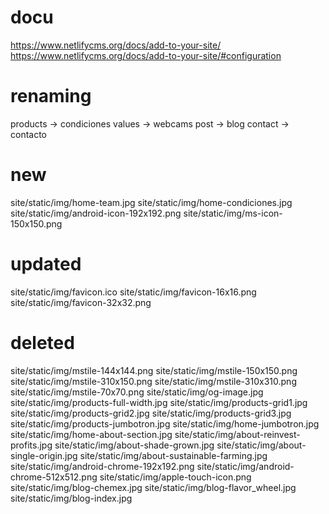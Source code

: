 # docu

https://www.netlifycms.org/docs/add-to-your-site/
https://www.netlifycms.org/docs/add-to-your-site/#configuration

# renaming

products    -> condiciones
values      -> webcams
post        -> blog
contact     -> contacto

# new

site/static/img/home-team.jpg 
site/static/img/home-condiciones.jpg 
site/static/img/android-icon-192x192.png
site/static/img/ms-icon-150x150.png

# updated

site/static/img/favicon.ico
site/static/img/favicon-16x16.png
site/static/img/favicon-32x32.png 

# deleted

site/static/img/mstile-144x144.png
site/static/img/mstile-150x150.png
site/static/img/mstile-310x150.png
site/static/img/mstile-310x310.png
site/static/img/mstile-70x70.png
site/static/img/og-image.jpg
site/static/img/products-full-width.jpg
site/static/img/products-grid1.jpg
site/static/img/products-grid2.jpg
site/static/img/products-grid3.jpg
site/static/img/products-jumbotron.jpg 
site/static/img/home-jumbotron.jpg 
site/static/img/home-about-section.jpg 
site/static/img/about-reinvest-profits.jpg
site/static/img/about-shade-grown.jpg
site/static/img/about-single-origin.jpg
site/static/img/about-sustainable-farming.jpg
site/static/img/android-chrome-192x192.png
site/static/img/android-chrome-512x512.png
site/static/img/apple-touch-icon.png
site/static/img/blog-chemex.jpg
site/static/img/blog-flavor_wheel.jpg
site/static/img/blog-index.jpg 
